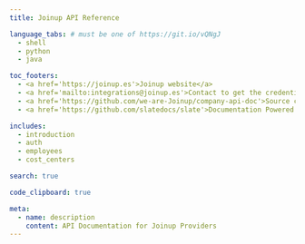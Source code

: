 ```yaml
---
title: Joinup API Reference

language_tabs: # must be one of https://git.io/vQNgJ
  - shell
  - python
  - java

toc_footers:
  - <a href='https://joinup.es'>Joinup website</a>
  - <a href='mailto:integrations@joinup.es'>Contact to get the credentials</a>
  - <a href='https://github.com/we-are-Joinup/company-api-doc'>Source code of the documentation</a>
  - <a href='https://github.com/slatedocs/slate'>Documentation Powered by Slate</a>

includes:
  - introduction
  - auth
  - employees
  - cost_centers

search: true

code_clipboard: true

meta:
  - name: description
    content: API Documentation for Joinup Providers
---
```

